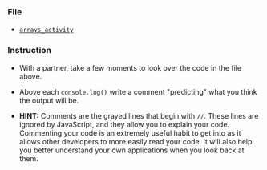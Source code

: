 ### File

* [`arrays_activity`](unsolved/arrays_activity.html)

### Instruction

* With a partner, take a few moments to look over the code in the file above.

* Above each `console.log()` write a comment "predicting" what you think the output will be.

* **HINT:** Comments are the grayed lines that begin with `//`. These lines are ignored by JavaScript, and they allow you to explain your code. Commenting your code is an extremely useful habit to get into as it allows other developers to more easily read your code. It will also help you better understand your own applications when you look back at them.